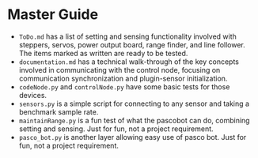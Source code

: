 # Master Guide
- `ToDo.md` has a list of setting and sensing functionality involved with steppers, servos, power output board, range finder, and line follower. The items marked as written are ready to be tested.
- `documentation.md` has a technical walk-through of the key concepts involved in communicating with the control node, focusing on communication synchronization and plugin-sensor initialization.
- `codeNode.py` and `controlNode.py` have some basic tests for those devices.
- `sensors.py` is a simple script for connecting to any sensor and taking a benchmark sample rate.
- `maintainRange.py` is a fun test of what the pascobot can do, combining setting and sensing. Just for fun, not a project requirement.
- `pasco_bot.py` is another layer allowing easy use of pasco bot. Just for fun, not a project requirement.


